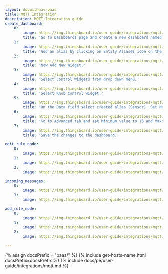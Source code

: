 ```yaml
---
layout: docwithnav-paas
title: MQTT Integration
description: MQTT Integration guide
create_dashboard:
    0:
        image: https://img.thingsboard.io/user-guide/integrations/mqtt/mqtt-integration-create-new-dashboard-1-paas.png
        title: 'Go to Dashboards page and create a new dashboard named MQTT RPC. Open this dashboard;'
    1:
        image: https://img.thingsboard.io/user-guide/integrations/mqtt/mqtt-integration-create-new-dashboard-2-paas.png
        title: 'Add an alias by clicking on Entity Aliases icon on the top-right. Name the alias (Sensor, for example), select filter type "Single Entity", type "Device" and choose our SN-001 sensor. Press Add and then Save;'
    2:
        image: https://img.thingsboard.io/user-guide/integrations/mqtt/mqtt-integration-create-new-dashboard-4-paas.png
        title: 'Now Add New Widget;'
    3:
        image: https://img.thingsboard.io/user-guide/integrations/mqtt/mqtt-integration-create-new-dashboard-5-paas.png
        title: 'Select Control Widgets from drop down menu;'
    4:
        image: https://img.thingsboard.io/user-guide/integrations/mqtt/mqtt-integration-create-new-dashboard-6-paas.png
        title: 'Select Knob Control widget;'
    5:
        image: https://img.thingsboard.io/user-guide/integrations/mqtt/mqtt-integration-create-new-dashboard-7-paas.png
        title: 'On the Data field select created alias (Sensor). Set Number of digits after floating point to 0;'
    6:
        image: https://img.thingsboard.io/user-guide/integrations/mqtt/mqtt-integration-create-new-dashboard-8-paas.png
        title: 'Go to Advanced tab and set Minimum value to 15 and Maximum value to 45. Leave the rest by default. Click Add to create widget;'
    7:
        image: https://img.thingsboard.io/user-guide/integrations/mqtt/mqtt-integration-create-new-dashboard-9-paas.png
        title: 'Save the changes to the dashboard.'

edit_rule_node:
    0:
        image: https://img.thingsboard.io/user-guide/integrations/mqtt/mqtt-integration-create-edit-message-type-switch-1-paas.png
    1:
        image: https://img.thingsboard.io/user-guide/integrations/mqtt/mqtt-integration-create-edit-message-type-switch-2-paas.png
    2:
        image: https://img.thingsboard.io/user-guide/integrations/mqtt/mqtt-integration-create-edit-message-type-switch-3-paas.png

incoming_messages:
    0:
        image: https://img.thingsboard.io/user-guide/integrations/mqtt/mqtt-integration-incoming-messages-2.png
    1:
        image: https://img.thingsboard.io/user-guide/integrations/mqtt/mqtt-integration-incoming-messages-3.png

add_rule_node:
    0:
        image: https://img.thingsboard.io/user-guide/integrations/mqtt/mqtt-integration-integration-downlink-node-1.png
    1:
        image: https://img.thingsboard.io/user-guide/integrations/mqtt/mqtt-integration-integration-downlink-node-2.png
    2:
        image: https://img.thingsboard.io/user-guide/integrations/mqtt/mqtt-integration-integration-downlink-node-3.png

---
```

{% assign docsPrefix = "paas/" %}
{% include get-hosts-name.html docsPrefix=docsPrefix %}
{% include docs/pe/user-guide/integrations/mqtt.md %}

